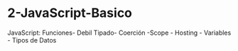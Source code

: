 # 2-JavaScript-Basico
JavaScript: Funciones- Debil Tipado- Coerción -Scope - Hosting - Variables - Tipos de Datos

